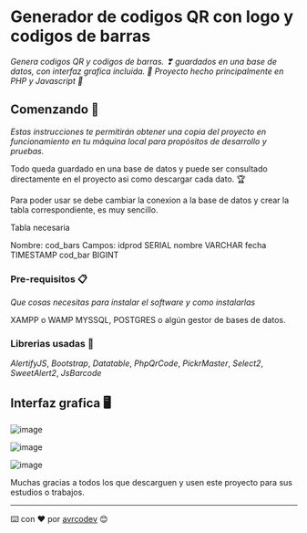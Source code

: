 # Generador de codigos QR con logo y codigos de barras

_Genera codigos QR y codigos de barras. ❣ guardados en una base de datos, con interfaz grafica incluida. 🥵
Proyecto hecho principalmente en PHP y Javascript 🤘_

## Comenzando 🚀

_Estas instrucciones te permitirán obtener una copia del proyecto en funcionamiento en tu máquina local para propósitos de desarrollo y pruebas._

Todo queda guardado en una base de datos y puede ser consultado directamente en el proyecto asi como descargar cada dato. 🏆

Para poder usar se debe cambiar la conexion a la base de datos y crear la tabla correspondiente, es muy sencillo.

Tabla necesaria

Nombre: cod_bars
Campos:
idprod SERIAL
nombre VARCHAR
fecha TIMESTAMP
cod_bar BIGINT


### Pre-requisitos 📋

_Que cosas necesitas para instalar el software y como instalarlas_

XAMPP o WAMP
MYSSQL, POSTGRES o algún gestor de bases de datos.

### Librerias usadas 🔧

_AlertifyJS_,
_Bootstrap_,
_Datatable_,
_PhpQrCode_,
_PickrMaster_,
_Select2_,
_SweetAlert2_,
_JsBarcode_

## Interfaz grafica 🖥

![image](https://user-images.githubusercontent.com/103347375/164877800-11cc9cd0-b383-4159-af66-f0f42a334e7b.png)

![image](https://user-images.githubusercontent.com/103347375/164877817-112ecd66-7372-42c1-b7e0-209a50abda17.png)

![image](https://user-images.githubusercontent.com/103347375/164877829-268dc42a-782d-4f79-ad96-71b409718181.png)


Muchas gracias a todos los que descarguen y usen este proyecto para sus estudios o trabajos.

---
⌨️ con ❤️ por [avrcodev](https://github.com/avrcodev) 😊
